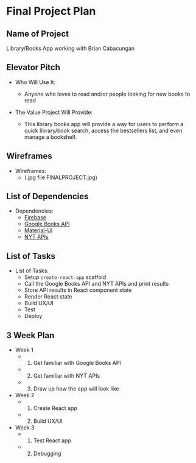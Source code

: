 # Final Project Plan

## Name of Project
Library/Books App working with Brian Cabacungan

## Elevator Pitch
* Who Will Use It:
    * Anyone who loves to read and/or people looking for new books to read

* The Value Project Will Provide:
    * This library books app will provide a way for users to perform a quick library/book search, access the bestsellers list, and even manage a bookshelf.

## Wireframes
* Wireframes:
    * (.jpg file FINALPROJECT.jpg)

## List of Dependencies
* Dependencies:
    * [Firebase](https://firebase.google.com/)
    * [Google Books API](https://developers.google.com/books/docs/overview?hl=en)
    * [Material-UI](https://material-ui.com/)
    * [NYT APIs](https://developer.nytimes.com/apis)

## List of Tasks
* List of Tasks:
    * Setup `create-react-app` scaffold
    * Call the Google Books API and NYT APIs and print results
    * Store API results in React component state
    * Render React state
    * Build UX/UI
    * Test
    * Deploy

## 3 Week Plan
* Week 1
    * 1. Get familiar with Google Books API
    * 2. Get familiar with NYT APIs
    * 3. Draw up how the app will look like
* Week 2
    * 1. Create React app
    * 2. Build UX/UI
* Week 3
    * 1. Test React app
    * 2. Debugging